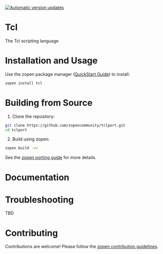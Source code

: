 [![Automatic version updates](https://github.com/ZOSOpenTools/tclport/actions/workflows/bump.yml/badge.svg)](https://github.com/ZOSOpenTools/tclport/actions/workflows/bump.yml)

# Tcl

The Tcl scripting language

# Installation and Usage

Use the zopen package manager ([QuickStart Guide](https://zopen.community/#/Guides/QuickStart)) to install:
```bash
zopen install tcl
```

# Building from Source

1. Clone the repository:
```bash
git clone https://github.com/zopencommunity/tclport.git
cd tclport
```
2. Build using zopen:
```bash
zopen build -vv
```

See the [zopen porting guide](https://zopen.community/#/Guides/Porting) for more details.

# Documentation


# Troubleshooting
TBD

# Contributing
Contributions are welcome! Please follow the [zopen contribution guidelines](https://github.com/zopencommunity/meta/blob/main/CONTRIBUTING.md).

